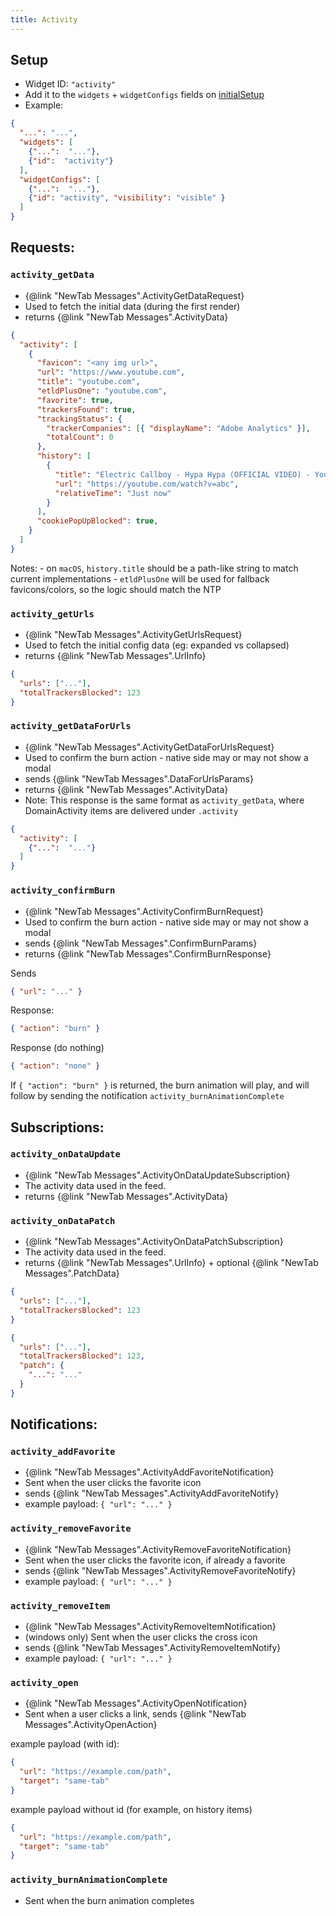 ```yaml
---
title: Activity
---
```


## Setup

- Widget ID: `"activity"`
- Add it to the `widgets` + `widgetConfigs` fields on [initialSetup](../new-tab.md)
- Example:

```json
{
  "...": "...",
  "widgets": [
    {"...":  "..."},
    {"id":  "activity"}
  ],
  "widgetConfigs": [
    {"...":  "..."},
    {"id": "activity", "visibility": "visible" }
  ]
}
```

## Requests:
### `activity_getData` 
- {@link "NewTab Messages".ActivityGetDataRequest}
- Used to fetch the initial data (during the first render)
- returns {@link "NewTab Messages".ActivityData}

```json
{
  "activity": [
    {
      "favicon": "<any img url>",
      "url": "https://www.youtube.com",
      "title": "youtube.com",
      "etldPlusOne": "youtube.com",
      "favorite": true,
      "trackersFound": true,
      "trackingStatus": {
        "trackerCompanies": [{ "displayName": "Adobe Analytics" }],
        "totalCount": 0
      },
      "history": [
        {
          "title": "Electric Callboy - Hypa Hypa (OFFICIAL VIDEO) - YouTube",
          "url": "https://youtube.com/watch?v=abc",
          "relativeTime": "Just now"
        }
      ],
      "cookiePopUpBlocked": true,
    }
  ]
}
```

Notes: 
    - on `macOS`, `history.title` should be a path-like string to match current implementations
    - `etldPlusOne` will be used for fallback favicons/colors, so the logic should match the NTP

### `activity_getUrls`
- {@link "NewTab Messages".ActivityGetUrlsRequest}
- Used to fetch the initial config data (eg: expanded vs collapsed)
- returns {@link "NewTab Messages".UrlInfo}

```json
{
  "urls": ["..."],
  "totalTrackersBlocked": 123
}
```

### `activity_getDataForUrls`
- {@link "NewTab Messages".ActivityGetDataForUrlsRequest}
- Used to confirm the burn action - native side may or may not show a modal
- sends {@link "NewTab Messages".DataForUrlsParams}
- returns {@link "NewTab Messages".ActivityData}
- Note: This response is the same format as `activity_getData`, where DomainActivity items are delivered under `.activity`

```json
{
  "activity": [
    {"...":  "..."}
  ]
}
```


### `activity_confirmBurn`
- {@link "NewTab Messages".ActivityConfirmBurnRequest}
- Used to confirm the burn action - native side may or may not show a modal
- sends {@link "NewTab Messages".ConfirmBurnParams}
- returns {@link "NewTab Messages".ConfirmBurnResponse}

Sends
```json
{ "url": "..." }
```

Response:
```json
{ "action": "burn" }
```

Response (do nothing)
```json
{ "action": "none" }
```

If `{ "action": "burn" }` is returned, the burn animation will play, and will follow 
by sending the notification `activity_burnAnimationComplete` 

## Subscriptions:
### `activity_onDataUpdate`
- {@link "NewTab Messages".ActivityOnDataUpdateSubscription}
- The activity data used in the feed.
- returns {@link "NewTab Messages".ActivityData}

### `activity_onDataPatch`
- {@link "NewTab Messages".ActivityOnDataPatchSubscription}
- The activity data used in the feed.
- returns {@link "NewTab Messages".UrlInfo} + optional {@link "NewTab Messages".PatchData}

```json
{
  "urls": ["..."],
  "totalTrackersBlocked": 123
}
```
```json
{
  "urls": ["..."],
  "totalTrackersBlocked": 123,
  "patch": {
    "...": "..."
  }
}
```

## Notifications:

### `activity_addFavorite`
- {@link "NewTab Messages".ActivityAddFavoriteNotification}
- Sent when the user clicks the favorite icon
- sends {@link "NewTab Messages".ActivityAddFavoriteNotify}
- example payload: `{ "url": "..." }`

### `activity_removeFavorite`
- {@link "NewTab Messages".ActivityRemoveFavoriteNotification}
- Sent when the user clicks the favorite icon, if already a favorite
- sends {@link "NewTab Messages".ActivityRemoveFavoriteNotify}
- example payload: `{ "url": "..." }`

### `activity_removeItem`
- {@link "NewTab Messages".ActivityRemoveItemNotification}
- (windows only) Sent when the user clicks the cross icon
- sends {@link "NewTab Messages".ActivityRemoveItemNotify}
- example payload: `{ "url": "..." }`

### `activity_open`
- {@link "NewTab Messages".ActivityOpenNotification}
- Sent when a user clicks a link, sends {@link "NewTab Messages".ActivityOpenAction}

example payload (with id):
```json
{ 
  "url": "https://example.com/path", 
  "target": "same-tab" 
}
```

example payload without id (for example, on history items)
```json
{
  "url": "https://example.com/path",
  "target": "same-tab"
}
```

### `activity_burnAnimationComplete`
- Sent when the burn animation completes
